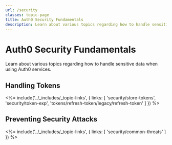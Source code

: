 ```yaml
---
url: /security
classes: topic-page
title: Auth0 Security Fundamentals
description: Learn about various topics regarding how to handle sensitive data when using Auth0 services.
---
```


<div class="topic-page-header">
  <div data-name="example" class="topic-page-badge"></div>
  <h1>Auth0 Security Fundamentals</h1>
  <p>
    Learn about various topics regarding how to handle sensitive data when using Auth0 services.
  </p>
</div>

## Handling Tokens

<%= include('../_includes/_topic-links', { links: [
  'security/store-tokens',
  'security/token-exp',
  'tokens/refresh-token/legacy/refresh-token'
] }) %>

## Preventing Security Attacks

<%= include('../_includes/_topic-links', { links: [
  'security/common-threats'
] }) %>

